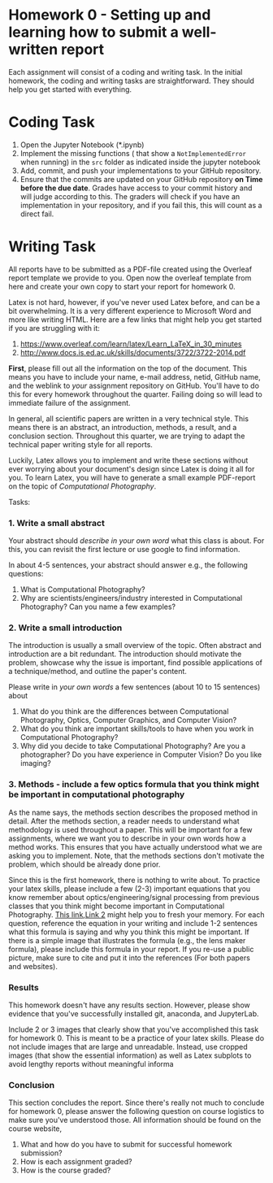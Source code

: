 # Homework 0 - Setting up and learning how to submit a well-written report

Each assignment will consist of a coding and writing task. In the initial homework, the coding and writing tasks are straightforward. They should help you get started with everything.

# Coding Task

1. Open the Jupyter Notebook (*.ipynb)
2. Implement the missing functions ( that show a `NotImplementedError` when running) in the `src` folder as indicated inside the jupyter notebook
3. Add, commit, and push your implementations to your GitHub repository. 
4. Ensure that the commits are updated on your GitHub repository **on Time before the due date**. Grades have access to your commit history and will judge according to this. The graders will check if you have an implementation in your repository, and if you fail this, this will count as a direct fail.

#  Writing Task
All reports have to be submitted as a PDF-file created using the Overleaf report template we provide to you. Open now the overleaf template from here and create your own copy to start your report for homework 0.

Latex is not hard, however, if you've never used Latex before, and can be a bit overwhelming. It is a very different experience to Microsoft Word and more like writing HTML. Here are a few links that might help you get started if you are struggling with it:
1. https://www.overleaf.com/learn/latex/Learn_LaTeX_in_30_minutes
2. http://www.docs.is.ed.ac.uk/skills/documents/3722/3722-2014.pdf

**First**, please fill out all the information on the top of the document. This means you have to include your name, e-mail address, netid, GitHub name, and the weblink to *your* assignment repository on GitHub. You'll have to do this for every homework throughout the quarter. Failing doing so will lead to immediate failure of the assignment.

In general, all scientific papers are written in a very technical style. This means there is an abstract, an introduction, methods, a result, and a conclusion section. Throughout this quarter, we are trying to adapt the technical paper writing style for all reports. 

Luckily, Latex allows you to implement and write these sections without ever worrying about your document's design since Latex is doing it all for you. To learn Latex, you will have to generate a small example PDF-report on the topic of *Computational Photography*.

Tasks:
### 1. Write a small abstract
Your abstract should *describe in your own word* what this class is about. For this, you can revisit the first lecture or use google to find information.

In about 4-5 sentences, your abstract should answer e.g., the following questions:
1. What is Computational Photography?
2. Why are scientists/engineers/industry interested in Computational Photography? Can you name a few examples?

### 2. Write a small introduction
The introduction is usually a small overview of the topic. Often abstract and introduction are a bit redundant. The introduction should motivate the problem, showcase why the issue is important, find possible applications of a technique/method, and outline the paper's content.

Please write in *your own words* a few sentences (about 10 to 15 sentences) about
1. What do you think are the differences between Computational Photography, Optics, Computer Graphics, and Computer Vision?
2. What do you think are important skills/tools to have when you work in Computational Photography?
3. Why did you decide to take Computational Photography? Are you a photographer? Do you have experience in Computer Vision? Do you like imaging? 

### 3. Methods - include a few optics formula that you think might be important in computational photography
As the name says, the methods section describes the proposed method in detail. After the methods section, a reader needs to understand what methodology is used throughout a paper. This will be important for a few assignments, where we want you to describe in your own words how a method works. This ensures that you have actually understood what we are asking you to implement. Note, that the methods sections don't motivate the problem, which should be already done prior.

Since this is the first homework, there is nothing to write about. To practice your latex skills, please include a few (2-3) important equations that you know remember about optics/engineering/signal processing from previous classes that you think might become important in Computational Photography. [This link](https://www.newport.com/n/optics-formulas),[Link 2](https://www.dummies.com/education/science/physics/optics-for-dummies-cheat-sheet/) might help you to fresh your memory. For each question, reference the equation in your writing and include 1-2 sentences what this formula is saying and why you think this might be important. If there is a simple image that illustrates the formula (e.g., the lens maker formula), please include this formula in your report. If you re-use a public picture, make sure to cite and put it into the references (For both papers and websites).

### Results
This homework doesn't have any results section. However, please show evidence that you've successfully installed git, anaconda, and JupyterLab.

Include 2 or 3 images that clearly show that you've accomplished this task for homework 0. This is meant to be a practice of your latex skills. Please do not include images that are large and unreadable. Instead, use cropped images (that show the essential information) as well as Latex subplots to avoid lengthy reports without meaningful informa

### Conclusion
This section concludes the report. Since there's really not much to conclude for homework 0, please answer the following question on course logistics to make sure you've understood those. All information should be found on the course website, 

1. What and how do you have to submit for successful homework submission?
2. How is each assignment graded?
3. How is the course graded?
